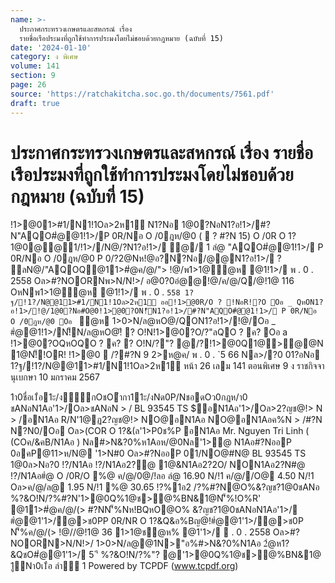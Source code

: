```yaml
---
name: >-
  ประกาศกระทรวงเกษตรและสหกรณ์ เรื่อง
  รายชื่อเรือประมงที่ถูกใช้ทำการประมงโดยไม่ชอบด้วยกฎหมาย (ฉบับที่ 15)
date: '2024-01-10'
category: ง พิเศษ
volume: 141
section: 9
page: 26
source: 'https://ratchakitcha.soc.go.th/documents/7561.pdf'
draft: true
---
```


# ประกาศกระทรวงเกษตรและสหกรณ์ เรื่อง รายชื่อเรือประมงที่ถูกใช้ทำการประมงโดยไม่ชอบด้วยกฎหมาย (ฉบับที่ 15)

!1>@01>#1/N1!1Oล>2ห1์ N1?Nอ 1@0?NอN1?อ!1>/#?N"AQO#ํ@@1!1>/P 0R/Nอ O /0ฎห/@0 (  ? #?N 15) O /0R O 1? 1@0@@1/!1>//N@/?N1?อ!1>/ ํ@/ 1 ลํ@ "AQO#ํ@@1!1>/ P 0R/Nอ O /0ฎห/@0 P 0/?2@Nห!@อ?N?Nอ/@@N1?อ!1>/ ? ลN@/"AQOQ@11>#ํ@ค/@/"> !@/พ1>1@ํ@ห @1!1>/ พ . 0 . 2558 Oล>#?NOORNพ>N/N!>/ อ@0?0อํ@@!@/ค/@/Q/@!1@ 116 OหNพ1>1@ํ@ห @1!1>/ พ . 0 . `558 1?ฐ/!1?/N@@11>#1/N1!1Oล>2ห1์ ออ!1>@0R/O ? !NอR!?O Oอ _ QหON1?อ!1>/!@/1@0?Nอ#O@0!1>@0?ON!็N1?อ!1>/#?N"AQO#ํ@@1!1>/ P 0R/Nอ O /0ฎห/@0 Oอ ` ํ@ห 1>0>N/ล@หO@/QON1?อ!1>/!@/Oอ _ #ํ@@1!1>/N!็N/ล@หO@!ี ? O!N!1>@0?O/?"ลQO ? ค? Oอ a !1>@0?OQหOQO ? ค? ? O!N/?"? @/?!1>@0Q1@>@@N 1@N!็!OR! !1>@0  /?#?N 9 2>ห@ค/ พ . 0 . `5 66 Nล>/?0 01?อNอ 1?ฐ/!1?/N@@11>#1/N1!1Oล>2ห1์ หน้า 26 เลม 141 ตอนพิเศษ 9 ง ราชกิจจานุเบกษา 10 มกราคม 2567

1า0ชื่อเ1ือ1ะ/งี่ูกOชOํากา11ะ/งNด0P/NชอดOว0กฎห/า0 ชANอN1Aอ'1>/Oล>ชANอN > / BL 93545 TS $อN1Aอ'1>/Oล>2?ญช@!> N > /อN1Aอ R/N'1@ฏ2?ญช@!> NO@อN1Aอ NO@อN1Aอค%N > /#?N N?N0/Oอ Oล>(COR O 1?&(ล'1>P0ช%P อN1Aอ Mr. Nguyen Tri Linh ( (COค/&คB/N1Aอ ) Nล#>N&?0%ห1Aอห/@0Nล'1>ํ@ N1Aอ#?NออP 0อคP@11>ห/N@ '1>N#0 Oล>#?NออP 01/NO@#N@ BL 93545 TS 1@0ล>Nอ?0 !?/N1Aอ !?/N1Aอ2?้@ 1@&N1Aอ2?2O/ NON1Aอ2?N#@ !?/N1Aอ#ํ@ O /0R/O %@ ค/@/0@/!ลอ ลํ@ 16.90 N/!1 ค/@//O@ 4.50 N/!1 Oล>ค/@/ล@ 1.95 N/!1 %@ 30.65 !?%1อ2 /?%#?N@O%&?ญช?1@0ชANอ %?&O!N/?%#?N'1>@0Q%1@ช>@%BN&1@N'็%!O%R' @11>#ํ@ค/@/(> #?NN'็%Nห!BQหO@O% &?ญช?1@0ชANอN1Aอ'1>/ #ํ@@1'1>/@>ช0PP 0R/NR O 1?&Q&อ%Bญ@!#ํ@@1'1>/@>ช0P N'็%ค/@/(> !@//@!1@ 36 1>1@ชํ@ห% @1'1>/  . 0 . 2558 Oล>#?NOORN>N/N!>/ 1>0>N/ล@@1N>"อ%#>N&?0%N1Aอ 2ํ@ห1?&QชO#ํ@@1'1>/ 5 'ี %?&O!N/?%"? @'1>@0Q%1@ช>@%BN&1@ 1ูNา0เ1ือ ลําี่ 1 Powered by TCPDF (www.tcpdf.org)
